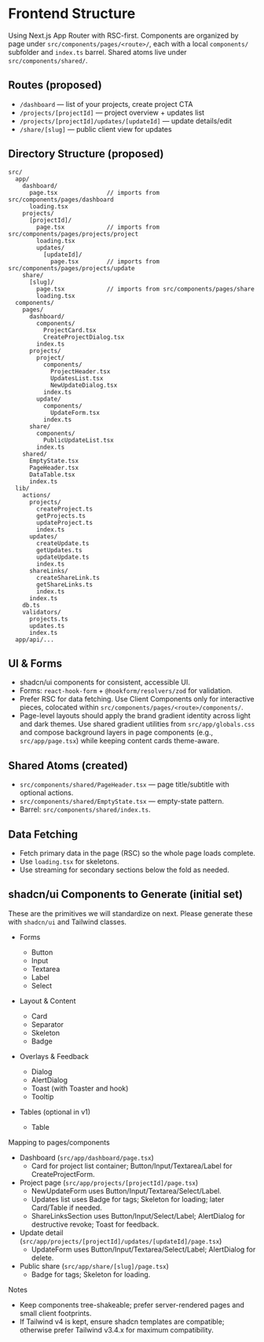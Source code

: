 # Frontend Structure

Using Next.js App Router with RSC-first. Components are organized by page under `src/components/pages/<route>/`, each with a local `components/` subfolder and `index.ts` barrel. Shared atoms live under `src/components/shared/`.

## Routes (proposed)
- `/dashboard` — list of your projects, create project CTA
- `/projects/[projectId]` — project overview + updates list
- `/projects/[projectId]/updates/[updateId]` — update details/edit
- `/share/[slug]` — public client view for updates

## Directory Structure (proposed)
```
src/
  app/
    dashboard/
      page.tsx              // imports from src/components/pages/dashboard
      loading.tsx
    projects/
      [projectId]/
        page.tsx            // imports from src/components/pages/projects/project
        loading.tsx
        updates/
          [updateId]/
            page.tsx        // imports from src/components/pages/projects/update
    share/
      [slug]/
        page.tsx            // imports from src/components/pages/share
        loading.tsx
  components/
    pages/
      dashboard/
        components/
          ProjectCard.tsx
          CreateProjectDialog.tsx
        index.ts
      projects/
        project/
          components/
            ProjectHeader.tsx
            UpdatesList.tsx
            NewUpdateDialog.tsx
          index.ts
        update/
          components/
            UpdateForm.tsx
          index.ts
      share/
        components/
          PublicUpdateList.tsx
        index.ts
    shared/
      EmptyState.tsx
      PageHeader.tsx
      DataTable.tsx
      index.ts
  lib/
    actions/
      projects/
        createProject.ts
        getProjects.ts
        updateProject.ts
        index.ts
      updates/
        createUpdate.ts
        getUpdates.ts
        updateUpdate.ts
        index.ts
      shareLinks/
        createShareLink.ts
        getShareLinks.ts
        index.ts
      index.ts
    db.ts
    validators/
      projects.ts
      updates.ts
      index.ts
  app/api/...
```

## UI & Forms
- shadcn/ui components for consistent, accessible UI.
- Forms: `react-hook-form` + `@hookform/resolvers/zod` for validation.
- Prefer RSC for data fetching. Use Client Components only for interactive pieces, colocated within `src/components/pages/<route>/components/`.
- Page-level layouts should apply the brand gradient identity across light and dark themes. Use shared gradient utilities from `src/app/globals.css` and compose background layers in page components (e.g., `src/app/page.tsx`) while keeping content cards theme-aware.

## Shared Atoms (created)
- `src/components/shared/PageHeader.tsx` — page title/subtitle with optional actions.
- `src/components/shared/EmptyState.tsx` — empty-state pattern.
- Barrel: `src/components/shared/index.ts`.

## Data Fetching
- Fetch primary data in the page (RSC) so the whole page loads complete.
- Use `loading.tsx` for skeletons.
- Use streaming for secondary sections below the fold as needed.

## shadcn/ui Components to Generate (initial set)
These are the primitives we will standardize on next. Please generate these with `shadcn/ui` and Tailwind classes.

- Forms
  - Button
  - Input
  - Textarea
  - Label
  - Select

- Layout & Content
  - Card
  - Separator
  - Skeleton
  - Badge

- Overlays & Feedback
  - Dialog
  - AlertDialog
  - Toast (with Toaster and hook)
  - Tooltip

- Tables (optional in v1)
  - Table

Mapping to pages/components
- Dashboard (`src/app/dashboard/page.tsx`)
  - Card for project list container; Button/Input/Textarea/Label for CreateProjectForm.
- Project page (`src/app/projects/[projectId]/page.tsx`)
  - NewUpdateForm uses Button/Input/Textarea/Select/Label.
  - Updates list uses Badge for tags; Skeleton for loading; later Card/Table if needed.
  - ShareLinksSection uses Button/Input/Select/Label; AlertDialog for destructive revoke; Toast for feedback.
- Update detail (`src/app/projects/[projectId]/updates/[updateId]/page.tsx`)
  - UpdateForm uses Button/Input/Textarea/Select/Label; AlertDialog for delete.
- Public share (`src/app/share/[slug]/page.tsx`)
  - Badge for tags; Skeleton for loading.

Notes
- Keep components tree-shakeable; prefer server-rendered pages and small client footprints.
- If Tailwind v4 is kept, ensure shadcn templates are compatible; otherwise prefer Tailwind v3.4.x for maximum compatibility.
